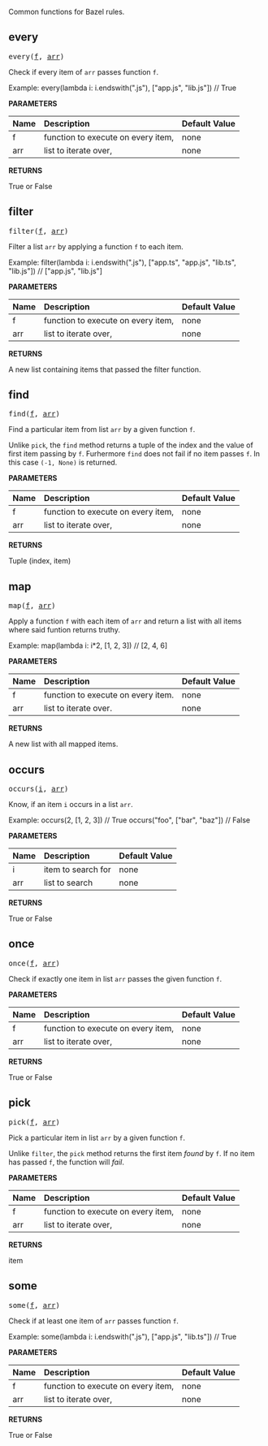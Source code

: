 <!-- Generated with Stardoc: http://skydoc.bazel.build -->

Common functions for Bazel rules.

<a id="every"></a>

## every

<pre>
every(<a href="#every-f">f</a>, <a href="#every-arr">arr</a>)
</pre>

Check if every item of `arr` passes function `f`.

Example:
  every(lambda i: i.endswith(".js"), ["app.js", "lib.js"]) // True


**PARAMETERS**


| Name  | Description | Default Value |
| :------------- | :------------- | :------------- |
| <a id="every-f"></a>f |  function to execute on every item,   |  none |
| <a id="every-arr"></a>arr |  list to iterate over,   |  none |

**RETURNS**

True or False


<a id="filter"></a>

## filter

<pre>
filter(<a href="#filter-f">f</a>, <a href="#filter-arr">arr</a>)
</pre>

Filter a list `arr` by applying a function `f` to each item.

Example:
  filter(lambda i: i.endswith(".js"), ["app.ts", "app.js", "lib.ts", "lib.js"]) // ["app.js", "lib.js"]


**PARAMETERS**


| Name  | Description | Default Value |
| :------------- | :------------- | :------------- |
| <a id="filter-f"></a>f |  function to execute on every item,   |  none |
| <a id="filter-arr"></a>arr |  list to iterate over,   |  none |

**RETURNS**

A new list containing items that passed the filter function.


<a id="find"></a>

## find

<pre>
find(<a href="#find-f">f</a>, <a href="#find-arr">arr</a>)
</pre>

Find a particular item from list `arr` by a given function `f`.

Unlike `pick`, the `find` method returns a tuple of the index and the value of first item passing by `f`.
Furhermore `find` does not fail if no item passes `f`.
In this case `(-1, None)` is returned.


**PARAMETERS**


| Name  | Description | Default Value |
| :------------- | :------------- | :------------- |
| <a id="find-f"></a>f |  function to execute on every item,   |  none |
| <a id="find-arr"></a>arr |  list to iterate over,   |  none |

**RETURNS**

Tuple (index, item)


<a id="map"></a>

## map

<pre>
map(<a href="#map-f">f</a>, <a href="#map-arr">arr</a>)
</pre>

Apply a function `f` with each item of `arr` and return a list with all items where said funtion returns truthy.

Example:
  map(lambda i: i*2, [1, 2, 3]) // [2, 4, 6]


**PARAMETERS**


| Name  | Description | Default Value |
| :------------- | :------------- | :------------- |
| <a id="map-f"></a>f |  function to execute on every item.   |  none |
| <a id="map-arr"></a>arr |  list to iterate over.   |  none |

**RETURNS**

A new list with all mapped items.


<a id="occurs"></a>

## occurs

<pre>
occurs(<a href="#occurs-i">i</a>, <a href="#occurs-arr">arr</a>)
</pre>

Know, if an item `i` occurs in a list `arr`.

Example:
  occurs(2, [1, 2, 3]) // True
  occurs("foo", ["bar", "baz"]) // False


**PARAMETERS**


| Name  | Description | Default Value |
| :------------- | :------------- | :------------- |
| <a id="occurs-i"></a>i |  item to search for   |  none |
| <a id="occurs-arr"></a>arr |  list to search   |  none |

**RETURNS**

True or False


<a id="once"></a>

## once

<pre>
once(<a href="#once-f">f</a>, <a href="#once-arr">arr</a>)
</pre>

Check if exactly one item in list `arr` passes the given function `f`.

**PARAMETERS**


| Name  | Description | Default Value |
| :------------- | :------------- | :------------- |
| <a id="once-f"></a>f |  function to execute on every item,   |  none |
| <a id="once-arr"></a>arr |  list to iterate over,   |  none |

**RETURNS**

True or False


<a id="pick"></a>

## pick

<pre>
pick(<a href="#pick-f">f</a>, <a href="#pick-arr">arr</a>)
</pre>

Pick a particular item in list `arr` by a given function `f`.

Unlike `filter`, the `pick` method returns the first item _found_ by `f`.
If no item has passed `f`, the function will _fail_.


**PARAMETERS**


| Name  | Description | Default Value |
| :------------- | :------------- | :------------- |
| <a id="pick-f"></a>f |  function to execute on every item,   |  none |
| <a id="pick-arr"></a>arr |  list to iterate over,   |  none |

**RETURNS**

item


<a id="some"></a>

## some

<pre>
some(<a href="#some-f">f</a>, <a href="#some-arr">arr</a>)
</pre>

Check if at least one item of `arr` passes function `f`.

Example:
  some(lambda i: i.endswith(".js"), ["app.js", "lib.ts"]) // True


**PARAMETERS**


| Name  | Description | Default Value |
| :------------- | :------------- | :------------- |
| <a id="some-f"></a>f |  function to execute on every item,   |  none |
| <a id="some-arr"></a>arr |  list to iterate over,   |  none |

**RETURNS**

True or False



